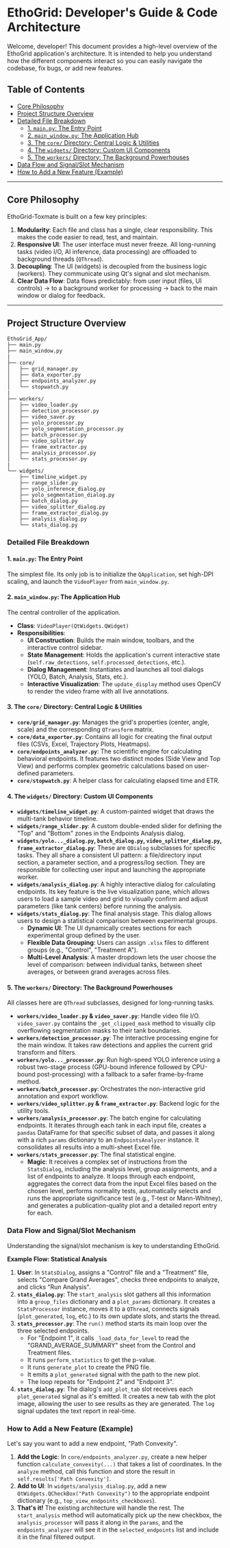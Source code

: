 # EthoGrid: Developer's Guide & Code Architecture

Welcome, developer! This document provides a high-level overview of the EthoGrid application's architecture. It is intended to help you understand how the different components interact so you can easily navigate the codebase, fix bugs, or add new features.

## Table of Contents
- [Core Philosophy](#core-philosophy)
- [Project Structure Overview](#project-structure-overview)
- [Detailed File Breakdown](#detailed-file-breakdown)
  - [1. `main.py`: The Entry Point](#1-mainpy-the-entry-point)
  - [2. `main_window.py`: The Application Hub](#2-main_windowpy-the-application-hub)
  - [3. The `core/` Directory: Central Logic & Utilities](#3-the-core-directory-central-logic--utilities)
  - [4. The `widgets/` Directory: Custom UI Components](#4-the-widgets-directory-custom-ui-components)
  - [5. The `workers/` Directory: The Background Powerhouses](#5-the-workers-directory-the-background-powerhouses)
- [Data Flow and Signal/Slot Mechanism](#data-flow-and-signalslot-mechanism)
- [How to Add a New Feature (Example)](#how-to-add-a-new-feature-example)

---

## Core Philosophy

EthoGrid-Toxmate is built on a few key principles:

1.  **Modularity**: Each file and class has a single, clear responsibility. This makes the code easier to read, test, and maintain.
2.  **Responsive UI**: The user interface must never freeze. All long-running tasks (video I/O, AI inference, data processing) are offloaded to background threads (`QThread`).
3.  **Decoupling**: The UI (widgets) is decoupled from the business logic (workers). They communicate using Qt's signal and slot mechanism.
4.  **Clear Data Flow**: Data flows predictably: from user input (files, UI controls) -> to a background worker for processing -> back to the main window or dialog for feedback.

---

## Project Structure Overview
```text
EthoGrid_App/
├── main.py
├── main_window.py
|
├── core/
│   ├── grid_manager.py
│   ├── data_exporter.py
│   ├── endpoints_analyzer.py
│   └── stopwatch.py
|
├── workers/
│   ├── video_loader.py
│   ├── detection_processor.py
│   ├── video_saver.py
│   ├── yolo_processor.py
│   ├── yolo_segmentation_processor.py
│   ├── batch_processor.py
│   ├── video_splitter.py
│   ├── frame_extractor.py
│   ├── analysis_processor.py
│   └── stats_processor.py
|
└── widgets/
    ├── timeline_widget.py
    ├── range_slider.py
    ├── yolo_inference_dialog.py
    ├── yolo_segmentation_dialog.py
    ├── batch_dialog.py
    ├── video_splitter_dialog.py
    ├── frame_extractor_dialog.py
    ├── analysis_dialog.py
    └── stats_dialog.py
```
### Detailed File Breakdown

#### 1. `main.py`: The Entry Point
The simplest file. Its only job is to initialize the `QApplication`, set high-DPI scaling, and launch the `VideoPlayer` from `main_window.py`.

#### 2. `main_window.py`: The Application Hub
The central controller of the application.
-   **Class**: `VideoPlayer(QtWidgets.QWidget)`
-   **Responsibilities**:
    -   **UI Construction**: Builds the main window, toolbars, and the interactive control sidebar.
    -   **State Management**: Holds the application's current interactive state (`self.raw_detections`, `self.processed_detections`, etc.).
    -   **Dialog Management**: Instantiates and launches all tool dialogs (YOLO, Batch, Analysis, Stats, etc.).
    -   **Interactive Visualization**: The `update_display` method uses OpenCV to render the video frame with all live annotations.

#### 3. The `core/` Directory: Central Logic & Utilities
-   **`core/grid_manager.py`**: Manages the grid's properties (center, angle, scale) and the corresponding `QTransform` matrix.
-   **`core/data_exporter.py`**: Contains all logic for creating the final output files (CSVs, Excel, Trajectory Plots, Heatmaps).
-   **`core/endpoints_analyzer.py`**: The scientific engine for calculating behavioral endpoints. It features two distinct modes (Side View and Top View) and performs complex geometric calculations based on user-defined parameters.
-   **`core/stopwatch.py`**: A helper class for calculating elapsed time and ETR.

#### 4. The `widgets/` Directory: Custom UI Components
-   **`widgets/timeline_widget.py`**: A custom-painted widget that draws the multi-tank behavior timeline.
-   **`widgets/range_slider.py`**: A custom double-ended slider for defining the "Top" and "Bottom" zones in the Endpoints Analysis dialog.
-   **`widgets/yolo..._dialog.py`, `batch_dialog.py`, `video_splitter_dialog.py`, `frame_extractor_dialog.py`**: These are `QDialog` subclasses for specific tasks. They all share a consistent UI pattern: a file/directory input section, a parameter section, and a progress/log section. They are responsible for collecting user input and launching the appropriate worker.
-   **`widgets/analysis_dialog.py`**: A highly interactive dialog for calculating endpoints. Its key feature is the live visualization pane, which allows users to load a sample video and grid to visually confirm and adjust parameters (like tank centers) before running the analysis.
-   **`widgets/stats_dialog.py`**: The final analysis stage. This dialog allows users to design a statistical comparison between experimental groups.
    -   **Dynamic UI**: The UI dynamically creates sections for each experimental group defined by the user.
    -   **Flexible Data Grouping**: Users can assign `.xlsx` files to different groups (e.g., "Control", "Treatment A").
    -   **Multi-Level Analysis**: A master dropdown lets the user choose the level of comparison: between individual tanks, between sheet averages, or between grand averages across files.

#### 5. The `workers/` Directory: The Background Powerhouses
All classes here are `QThread` subclasses, designed for long-running tasks.
-   **`workers/video_loader.py` & `video_saver.py`**: Handle video file I/O. `video_saver.py` contains the `_get_clipped_mask` method to visually clip overflowing segmentation masks to their tank boundaries.
-   **`workers/detection_processor.py`**: The interactive processing engine for the main window. It takes raw detections and applies the current grid transform and filters.
-   **`workers/yolo..._processor.py`**: Run high-speed YOLO inference using a robust two-stage process (GPU-bound inference followed by CPU-bound post-processing) with a fallback to a safer frame-by-frame method.
-   **`workers/batch_processor.py`**: Orchestrates the non-interactive grid annotation and export workflow.
-   **`workers/video_splitter.py` & `frame_extractor.py`**: Backend logic for the utility tools.
-   **`workers/analysis_processor.py`**: The batch engine for calculating endpoints. It iterates through each tank in each input file, creates a `pandas` DataFrame for that specific subset of data, and passes it along with a rich `params` dictionary to an `EndpointsAnalyzer` instance. It consolidates all results into a multi-sheet Excel file.
-   **`workers/stats_processor.py`**: The final statistical engine.
    -   **Magic**: It receives a complex set of instructions from the `StatsDialog`, including the analysis level, group assignments, and a list of endpoints to analyze. It loops through each endpoint, aggregates the correct data from the input Excel files based on the chosen level, performs normality tests, automatically selects and runs the appropriate significance test (e.g., T-test or Mann-Whitney), and generates a publication-quality plot and a detailed report entry for each.

### Data Flow and Signal/Slot Mechanism
Understanding the signal/slot mechanism is key to understanding EthoGrid.

**Example Flow: Statistical Analysis**
1.  **User**: In `StatsDialog`, assigns a "Control" file and a "Treatment" file, selects "Compare Grand Averages", checks three endpoints to analyze, and clicks "Run Analysis".
2.  **`stats_dialog.py`**: The `start_analysis` slot gathers all this information into a `group_files` dictionary and a `plot_params` dictionary. It creates a `StatsProcessor` instance, moves it to a `QThread`, connects signals (`plot_generated`, `log`, etc.) to its own update slots, and starts the thread.
3.  **`stats_processor.py`**: The `run()` method starts its main loop over the three selected endpoints.
    -   For "Endpoint 1", it calls `_load_data_for_level` to read the "GRAND_AVERAGE_SUMMARY" sheet from the Control and Treatment files.
    -   It runs `perform_statistics` to get the p-value.
    -   It runs `generate_plot` to create the PNG file.
    -   It emits a `plot_generated` signal with the path to the new plot.
    -   The loop repeats for "Endpoint 2" and "Endpoint 3".
4.  **`stats_dialog.py`**: The dialog's `add_plot_tab` slot receives each `plot_generated` signal as it's emitted. It creates a new tab with the plot image, allowing the user to see results as they are generated. The `log` signal updates the text report in real-time.

### How to Add a New Feature (Example)
Let's say you want to add a new endpoint, "Path Convexity".
1.  **Add the Logic**: In `core/endpoints_analyzer.py`, create a new helper function `calculate_convexity(...)` that takes a list of coordinates. In the `analyze` method, call this function and store the result in `self.results['Path Convexity']`.
2.  **Add to UI**: In `widgets/analysis_dialog.py`, add a new `QtWidgets.QCheckBox("Path Convexity")` to the appropriate endpoint dictionary (e.g., `top_view_endpoints_checkboxes`).
3.  **That's it!** The existing architecture will handle the rest. The `start_analysis` method will automatically pick up the new checkbox, the `analysis_processor` will pass it along in the `params`, and the `endpoints_analyzer` will see it in the `selected_endpoints` list and include it in the final filtered output.
